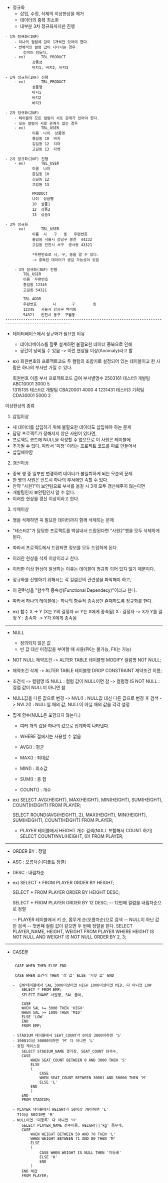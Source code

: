 - 정규화
	- 삽입, 수정, 삭제의 이상현상을 제거
	- 데이터의 중복 최소화
	- 대부분 3차 정규화까지만 진행
```
- 1차 정규화(1NF)
	- 하나의 컬럼에 값이 1개씩만 있어야 한다.
	- 반복적인 컬럼 값이 나타나는 경우
		검색이 힘들다.
	- ex)		TBL_PRODUCT
			상품명
			바지1, 바지2, 바지3

- 1차 정규화(1NF) 진행
	- ex)		TBL_PRODUCT
			상품명
			바지1
			바지2
			바지3

- 2차 정규화(2NF)
	- 테이블의 모든 컬럼이 서로 관계가 있어야 한다.
	- 모든 컬럼이 서로 관계가 없는 경우
	- ex)		TBL_USER
			이름	나이	상품명
			홍길동	10	바지
			김길동	12	치마
			고길동	13	자켓

- 2차 정규화(2NF) 진행
	- ex)		TBL_USER	
			이름	나이
			홍길동	10
			김길동	12
			고길동	13

			PRODUCT
			나이	상품명
			10	상품1
			12	상품2
			13	상품3

- 3차 정규화
	- ex)		TBL_USER
			이름	시	구	동	우편번호
			홍길동	서울시	강남구	봉천	44232
			고길동	인천시	서구	경서동	43321

			*우편번호로 시, 구, 동을 알 수 있다.
			-> 중복된 데이터가 생길 가능성이 있음

	- 3차 정규화(3NF) 진행	
		TBL_USER
		이름	우편번호
		홍길동	12345
		고길동	54321

		TBL_ADDR
		우편번호	   시	   구	    동
		12345	서울시	강서구	백석동
		54321	인천시	동구	구월동
---------------------------------------------------------------------------------------------------
```

- 데이터베이스에서 정규화가 필요한 이유
	- 데이터베이스를 잘못 설계하면 불필요한 데이터 중복으로 인해
	- 공간이 낭비될 수 있음 
		 -> 이런 현상을 이상(Anomaly)라고 함

- ex)
	회원번호와 프로젝트코드 두 컬럼의 조합키로 설정되어 있는 테이블이고
	한 사람은 하나의 부서만 가질 수 있다.

	회원번호	이름	부서	프로젝트코드	급여	부서별명수
	2503161	테스터1	개발팀	ABC10001	3000	5	
	1315135	테스터2	개발팀	CBA20001	4000	4
	1231431	테스터3	기획팀	CDA30001	5000	2

이상현상의 종류
1) 삽입이상
 - 새 데이터를 삽입하기 위해 불필요한 데이터도 삽입해야 하는 문제
 - 담당 프로젝트가 정해지지 않은 사원이 있다면,
 - 프로젝트 코드에 NULL을 작성할 수 없으므로 이 사원은 테이블에
 - 추가될 수 없다. 따라서 '미정' 이라는 프로젝트 코드를 따로 만들어서
 - 삽입해야함

2) 갱신이상
 - 중복 행 중 일부만 변경하여 데이터가 불일치하게 되는 모순의 문제
 - 한 명의 사원은 반드시 하나의 부서에만 속할 수 있다.
 - 만약 "사원1"이 보안팀으로 부서를 옮길 시 3개 모두 갱신해주지 않는다면
 - 개발팀인지 보안팀인지 알 수 없다.
 - 이러한 현상을 갱신 이상이라고 한다.

3) 삭제이상
 - 행을 삭제하면 꼭 필요한 데이터까지 함께 삭제되는 문제
 - "테스터2"가 담당한 프로젝트를 박살내서 드랍된다면 "사원2"행을 모두 삭제하게 된다.
 - 따라서 프로젝트에서 드랍되면 정보를 모두 드랍하게 된다.
 - 이러한 현상을 삭제 이상이라고 한다.
 - 이러한 이상 현상이 발생하는 이유는 테이블이 정규화 되어 있지 않기 때문이다.
 - 정규화를 진행하기 위해서는 각 컬럼간의 관련성을 파악해야 하고, 
 - 이 관련성을 "함수적 종속성(Functional Dependecy)"이라고 한다.
 - 따라서 하나의 테이블에는 하나의 함수적 종속성만 존재하도록 정규화를 한다.

- ex)
	함수
	X -> Y (X는 Y의 결정자 or Y는 X에게 종속됨)
	X : 결정자 -> X가 Y를 결정
	Y : 종속자 -> Y가 X에게 종속됨
-----------------------------------------------------------------------------------------
- NULL
	- 정의되지 않은 값
	- 빈 값 대신 미정값을 부여할 때 사용(PK는 불가능, FK는 가능)

- NOT NULL 제약조건
	-> ALTER TABLE 테이블명 MODIFY 컬럼명 NOT NULL;

- 제약조건 삭제
	-> ALTER TABLE 테이블명 DROP CONSTRAINT 제약조건 이름;

- 조건식
	-> 컬럼명 IS NULL : 컬럼 값이 NULL이면 참
	-> 컬럼명 IS NOT NULL : 컬럼 값이 NULL이 아니면 참

- NULL값을 다른 값으로 변경
	-> NVL() : NULL값 대신 다른 값으로 변경 후 검색
	-> NVL2() : NULL일 때의 값, NULL이 아닐 때의 값을 각각 설정

-  집계 함수(NULL은 포함되지 않는다.) 
	- 여러 개의 값을 하나의 값으로 집계하여 나타낸다.
	-  WHERE 절에서는 사용할 수 없음

	- AVG() : 평균
	- MAX() : 최대값
	- MIN() : 최소값
	- SUM() : 총 합
	- COUNT() : 개수

- ex) 
	SELECT AVG(HEIGHT), MAX(HEIGHT), MIN(HEIGHT), SUM(HEIGHT), COUNT(HEIGHT) FROM PLAYER;

	SELECT ROUND(AVG(HEIGHT), 2), MAX(HEIGHT), MIN(HEIGHT), SUM(HEIGHT), COUNT(HEIGHT) FROM PLAYER;

	- PLAYER 테이블에서 HEIGHT 개수 검색(NULL 포함해서 COUNT 하기)
		SELECT COUNT(NVL(HEIGHT, 0)) FROM PLAYER;

---------------------------------------------------------------------------------------------------

- ORDER BY : 정렬

- ASC : 오름차순(디폴트 정렬)

- DESC : 내림차순

- ex) 
	SELECT * FROM PLAYER ORDER BY HEIGHT;

	SELECT * FROM PLAYER ORDER BY HEIGHT DESC;

	SELECT * FROM PLAYER ORDER BY 12 DESC; -- 12번째 컬럼을 내림차순으로 정렬

	-- PLAYER 테이블에서 키 순, 몸무게 순(오름차순)으로 검색
	-- NULL이 아닌 값만 검색
	-- 첫번째 컬럼 값이 같으면 두 번째 정렬을 한다.
	SELECT PLAYER_NAME, HEIGHT, WEIGHT FROM PLAYER
	WHERE HEIGHT IS NOT NULL AND WEIGHT IS NOT NULL
	ORDER BY 2, 3;

---------------------------------------------------------------------------------------------------

- CASE문
	```

	 CASE WHEN THEN ELSE END

	 CASE WHEN 조건식 THEN '참 값' ELSE '거짓 값' END

	-  EMP테이블에서 SAL 3000이상이면 HIGH 1000이상이면 MID, 다 아니면 LOW
		SELECT * FROM EMP;
		SELECT ENAME 사원명, SAL 급여,

		CASE
		WHEN SAL >= 3000 THEN 'HIGH'
		WHEN SAL >= 1000 THEN 'MID'
		ELSE 'LOW'
		END
		FROM EMP;

	- STADIUM 테이블에서 SEAT_COUNT가 0이상 3000이하면 'S'
	- 30001이상 50000이하면 'M' 다 아니면 'L'
	- 중첩 케이스문
		SELECT STADIUM_NAME 경기장, SEAT_COUNT 좌석수,
		CASE
			WHEN SEAT_COUNT BETWEEN 0 AND 3000 THEN 'S'
			ELSE
			(
				CASE
				WHEN SEAT_COUNT BETWEEN 30001 AND 50000 THEN 'M'
				ELSE 'L'
			END
			)
		END
		FROM STADIUM;

	- PLAYER 테이블에서 WEIGHT가 50이상 70이하면 'L'
	- 71이상 80이하면 'M'
	- NULL이면 '미등록' 다 아니면 'H'
		SELECT PLAYER_NAME 선수이름, WEIGHT||'kg' 몸무게,
		CASE
			WHEN WEIGHT BETWEEN 50 AND 70 THEN 'L'
			WHEN WEIGHT BETWEEN 71 AND 80 THEN 'M'
			ELSE
			(
				CASE WHEN WEIGHT IS NULL THEN '미등록'
				ELSE 'H'
				END
			)
		END 체급
		FROM PLAYER;
	```
